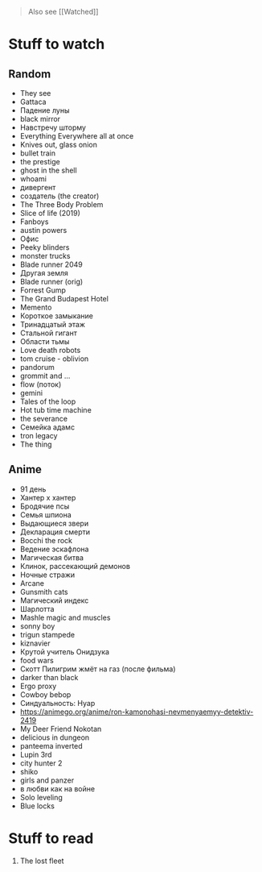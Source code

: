 
> Also see [[Watched]]

# Stuff to watch 

## Random 
+ They see
+ Gattaca
+ Падение луны
+ black mirror
+ Навстречу шторму
+ Everything Everywhere all at once
+ Knives out, glass onion
+ bullet train 
+ the prestige
+ ghost in the shell
+ whoami
+ дивергент
+ создатель (the creator)
+ The Three Body Problem
+ Slice of life (2019)
+ Fanboys
+ austin powers
+ Офис
+ Peeky blinders
+ monster trucks
+ Blade runner 2049
+ Другая земля
+ Blade runner (orig)
+ Forrest Gump
+ The Grand Budapest Hotel
+ Memento
+ Короткое замыкание
+ Тринадцатый этаж
+ Стальной гигант
+ Области тьмы
+ Love death robots
+ tom cruise - oblivion
+ pandorum
+ grommit and ...
+ flow (поток)
+ gemini
+ Tales of the loop
+ Hot tub time machine
+ the severance
+ Семейка адамс
+ tron legacy
+ The thing

## Anime
+ 91 день
+ Хантер x хантер
+ Бродячие псы
+ Семья шпиона
+ Выдающиеся звери
+ Декларация смерти
+ Bocchi the rock
+ Ведение эскафлона
+ Магическая битва
+ Клинок, рассекающий демонов
+ Ночные стражи
+ Arcane
+ Gunsmith cats
+ Магический индекс
+ Шарлотта
+ Mashle magic and muscles
+ sonny boy
+ trigun stampede
+ kiznavier
+ Крутой учитель Онидзука
+ food wars
+ Скотт Пилигрим жмёт на газ (после фильма)
+ darker than black
+ Ergo proxy
+ Cowboy bebop
+ Синдуальность: Нуар
+  https://animego.org/anime/ron-kamonohasi-nevmenyaemyy-detektiv-2419
+ My Deer Friend Nokotan
+ delicious in dungeon 
+ panteema inverted
+ Lupin 3rd
+ city hunter 2
+ shiko
+ girls and panzer
+ в любви как на войне
+ Solo leveling
+ Blue locks


# Stuff to read

1. The lost fleet